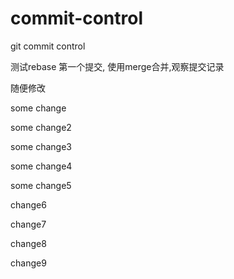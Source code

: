 # commit-control
git commit control

测试rebase 第一个提交, 使用merge合并,观察提交记录

随便修改

some change

some change2

some change3

some change4

some change5

change6

change7

change8

change9
